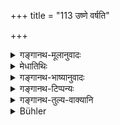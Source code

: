 +++
title = "113 उष्णे वर्षति"

+++

<details><summary>गङ्गानथ-मूलानुवादः</summary>

In heat, in rain, in cold, or when the wind is blowing violently, he shall not shelter himself, without having sheltered the cows to the best of his ability.—(113)
</details>

<details><summary>मेधातिथिः</summary>

**उष्णेन** **भृशं** तपत्य् आदित्ये **वर्षति** पर्जन्ये **शीते** वा **मारुते वाति** वायौ **भृशम्** इति ॥ ११.११३ ॥
</details>

<details><summary>गङ्गानथ-भाष्यानुवादः</summary>

‘*In heat*’—when the sun is very strong.

‘*In rain*’—when the clouds are pouring down rain.

‘*In cold and when the wind is blowing violently*.’
</details>

<details><summary>गङ्गानथ-टिप्पन्यः</summary>

**(verses 11.108-116)  
**

See Explanatory notes for [Verse 11.108].
</details>

<details><summary>गङ्गानथ-तुल्य-वाक्यानि</summary>

**(verses 11.108-116)  
**

See Comparative notes for [Verse 11.108].
</details>

<details><summary>Bühler</summary>

114	In heat, in rain, or in cold, or when the wind blows violently, he must not seek to shelter himself, without (first) sheltering the cows according to his ability.
</details>
